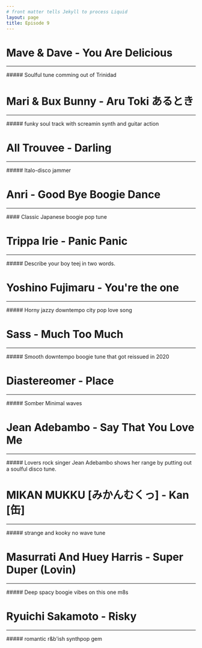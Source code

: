 ```yaml
---
# front matter tells Jekyll to process Liquid
layout: page
title: Episode 9
---
```


# Mave & Dave - You Are Delicious
<hr>
##### Soulful tune comming out of Trinidad

# Mari & Bux Bunny - Aru Toki あるとき
<hr>
##### funky soul track with screamin synth and guitar action

#  All Trouvee - Darling 
<hr>
##### Italo-disco jammer

# Anri - Good Bye Boogie Dance
<hr>
#### Classic Japanese boogie pop tune

# Trippa Irie - Panic Panic
<hr>
##### Describe your boy teej in two words.

# Yoshino Fujimaru - You're the one
<hr>
##### Horny jazzy downtempo city pop love song

# Sass - Much Too Much
<hr>
##### Smooth downtempo boogie tune that got reissued in 2020

# Diastereomer - Place
<hr>
##### Somber Minimal waves

# Jean Adebambo - Say That You Love Me
<hr>
##### Lovers rock singer Jean Adebambo shows her range by putting out a soulful disco tune.

# MIKAN MUKKU [みかんむくっ] - Kan [缶] 
<hr>
##### strange and kooky no wave tune

# Masurrati And Huey Harris - Super Duper (Lovin)
<hr>
##### Deep spacy boogie vibes on this one m8s

# Ryuichi Sakamoto - Risky
<hr>
##### romantic r&b'ish synthpop gem